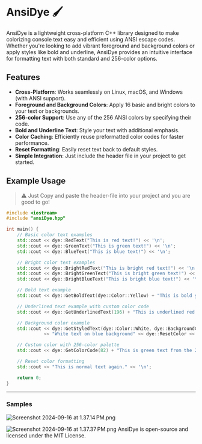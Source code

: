 # **AnsiDye 🖌️**

AnsiDye is a lightweight cross-platform C++ library designed to make colorizing console text easy and efficient using ANSI escape codes. Whether you're looking to add vibrant foreground and background colors or apply styles like bold and underline, AnsiDye provides an intuitive interface for formatting text with both standard and 256-color options.

## **Features**

- **Cross-Platform**: Works seamlessly on Linux, macOS, and Windows (with ANSI support).
- **Foreground and Background Colors**: Apply 16 basic and bright colors to your text or backgrounds.
- **256-color Support**: Use any of the 256 ANSI colors by specifying their code.
- **Bold and Underline Text**: Style your text with additional emphasis.
- **Color Caching**: Efficiently reuse preformatted color codes for faster performance.
- **Reset Formatting**: Easily reset text back to default styles.
- **Simple Integration**: Just include the header file in your project to get started.

## **Example Usage**

> ⚠️ Just Copy and paste the header-file into your project and you are good to go!

```c++
#include <iostream>
#include "ansiDye.hpp"

int main() {
    // Basic color text examples
    std::cout << dye::RedText("This is red text!") << '\n';
    std::cout << dye::GreenText("This is green text!") << '\n';
    std::cout << dye::BlueText("This is blue text!") << '\n';

    // Bright color text examples
    std::cout << dye::BrightRedText("This is bright red text!") << '\n';
    std::cout << dye::BrightGreenText("This is bright green text!") << '\n';
    std::cout << dye::BrightBlueText("This is bright blue text!") << '\n';

    // Bold text example
    std::cout << dye::GetBoldText(dye::Color::Yellow) + "This is bold yellow text!" << dye::ResetColor << '\n';

    // Underlined text example with custom color code
    std::cout << dye::GetUnderlinedText(196) + "This is underlined red text (256-color palette)!" << dye::ResetColor << '\n';

    // Background color example
    std::cout << dye::GetStyledText(dye::Color::White, dye::BackgroundColor::Blue)
              << "White text on blue background" << dye::ResetColor << '\n';

    // Custom color with 256-color palette
    std::cout << dye::GetColorCode(82) + "This is green text from the 256-color palette!" << dye::ResetColor << '\n';

    // Reset color formatting
    std::cout << "This is normal text again." << '\n';

    return 0;
}


```

---

### Samples

![Screenshot 2024-09-16 at 1.37.14 PM.png](img/Screenshot%202024-09-16%20at%201.37.14%E2%80%AFPM.png)

![Screenshot 2024-09-16 at 1.37.37 PM.png](img/Screenshot%202024-09-16%20at%201.37.37%E2%80%AFPM.png)
AnsiDye is open-source and licensed under the MIT License.

